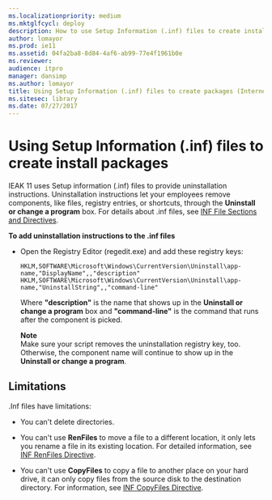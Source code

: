 ```yaml
---
ms.localizationpriority: medium
ms.mktglfcycl: deploy
description: How to use Setup Information (.inf) files to create installation packages.
author: lomayor
ms.prod: ie11
ms.assetid: 04fa2ba8-8d84-4af6-ab99-77e4f1961b0e
ms.reviewer: 
audience: itpromanager: dansimp
ms.author: lomayor
title: Using Setup Information (.inf) files to create packages (Internet Explorer 11 for IT Pros)
ms.sitesec: library
ms.date: 07/27/2017
---
```



# Using Setup Information (.inf) files to create install packages
IEAK 11 uses Setup information (.inf) files to provide uninstallation instructions. Uninstallation instructions let your employees remove components, like files, registry entries, or shortcuts, through the **Uninstall or change a program** box. For details about .inf files, see [INF File Sections and Directives](https://go.microsoft.com/fwlink/p/?LinkId=327959).

 **To add uninstallation instructions to the .inf files**

- Open the Registry Editor (regedit.exe) and add these registry keys:
  ```
  HKLM,SOFTWARE\Microsoft\Windows\CurrentVersion\Uninstall\app-name,"DisplayName",,"description"
  HKLM,SOFTWARE\Microsoft\Windows\CurrentVersion\Uninstall\app-name,"UninstallString",,"command-line"
  ```
  Where **"description"** is the name that shows up in the **Uninstall or change a program** box and **"command-line"** is the command that runs after the component is picked.
  <p><strong>Note</strong><br>
  Make sure your script removes the uninstallation registry key, too. Otherwise, the component name will continue to show up in the <strong>Uninstall or change a program</strong>.

## Limitations
.Inf files have limitations:

-   You can't delete directories.

-   You can't use **RenFiles** to move a file to a different location, it only lets you rename a file in its existing location. For detailed information, see [INF RenFiles Directive](https://go.microsoft.com/fwlink/p/?LinkId=298508).

-   You can't use **CopyFiles** to copy a file to another place on your hard drive, it can only copy files from the source disk to the destination directory. For information, see [INF CopyFiles Directive](https://go.microsoft.com/fwlink/p/?LinkId=298510).

 

 



